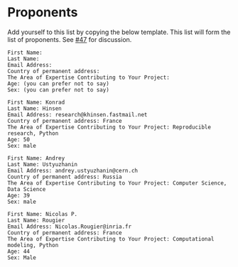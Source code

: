 # Proponents

Add yourself to this list by copying the below template. This list will
form the list of proponents. See [#47](https://github.com/betatim/openscienceprize/issues/47) for discussion.

```
First Name:
Last Name:
Email Address:
Country of permanent address:
The Area of Expertise Contributing to Your Project:
Age: (you can prefer not to say)
Sex: (you can prefer not to say)
```

```
First Name: Konrad
Last Name: Hinsen
Email Address: research@khinsen.fastmail.net
Country of permanent address: France
The Area of Expertise Contributing to Your Project: Reproducible research, Python
Age: 50
Sex: male
```

```
First Name: Andrey
Last Name: Ustyuzhanin
Email Address: andrey.ustyuzhanin@cern.ch
Country of permanent address: Russia
The Area of Expertise Contributing to Your Project: Computer Science, Data Science
Age: 39
Sex: male
```

```
First Name: Nicolas P.
Last Name: Rougier
Email Address: Nicolas.Rougier@inria.fr
Country of permanent address: France
The Area of Expertise Contributing to Your Project: Computational modeling, Python
Age: 44
Sex: Male
```
